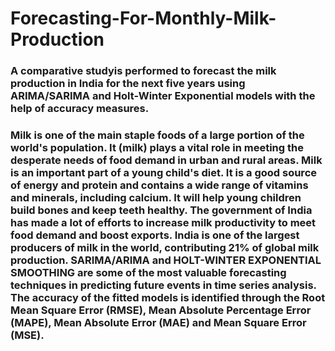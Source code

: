 # Forecasting-For-Monthly-Milk-Production

### A comparative studyis performed to forecast the milk production in India for the next five years using ARIMA/SARIMA and Holt-Winter Exponential models with the help of accuracy measures.

### Milk is one of the main staple foods of a large portion of the world's population. It (milk) plays a vital role in meeting the desperate needs of food demand in urban and rural areas. Milk is an important part of a young child's diet. It is a good source of energy and protein and contains a wide range of vitamins and minerals, including calcium. It will help young children build bones and keep teeth healthy. The government of India has made a lot of efforts to increase milk productivity to meet food demand and boost exports. India is one of the largest producers of milk in the world, contributing 21% of global milk production. SARIMA/ARIMA and HOLT-WINTER EXPONENTIAL SMOOTHING are some of the most valuable forecasting techniques in predicting future events in time series analysis. The accuracy of the fitted models is identified through the Root Mean Square Error (RMSE), Mean Absolute Percentage Error (MAPE), Mean Absolute Error (MAE) and Mean Square Error (MSE).
